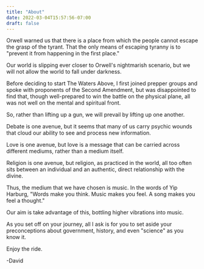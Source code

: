 ```yaml
---
title: "About"
date: 2022-03-04T15:57:56-07:00
draft: false
---
```


Orwell warned us that there is a place from which the people cannot escape the grasp of the tyrant. That the only means of escaping tyranny is to "prevent it from happening in the first place."

Our world is slipping ever closer to Orwell's nightmarish scenario, but we will not allow the world to fall under darkness. 

Before deciding to start The Waters Above, I first joined prepper groups and spoke with proponents of the Second Amendment, but was disappointed to find that, though well-prepared to win the battle on the physical plane, all was not well on the mental and spiritual front.

So, rather than lifting up a gun, we will prevail by lifting up one another. 

Debate is one avenue, but it seems that many of us carry psychic wounds that cloud our ability to see and process new information.

Love is one avenue, but love is a message that can be carried across different mediums, rather than a medium itself.

Religion is one avenue, but religion, as practiced in the world, all too often sits between an individual and an authentic, direct relationship with the divine. 

Thus, the medium that we have chosen is music. In the words of Yip Harburg, "Words make you think. Music makes you feel. A song makes you feel a thought."

Our aim is take advantage of this, bottling higher vibrations into music. 

As you set off on your journey, all I ask is for you to set aside your preconceptions about government, history, and even "science" as you know it.

Enjoy the ride.

-David
